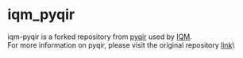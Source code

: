 # iqm_pyqir

iqm-pyqir is a forked repository from [pyqir](https://github.com/qir-alliance/pyqir) used by [IQM](https://www.meetiqm.com/).  
For more information on pyqir, please visit the original repository [link](https://github.com/qir-alliance/pyqir)\